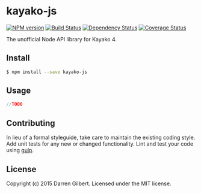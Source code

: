 # kayako-js 
[![NPM version][npm-image]][npm-url] [![Build Status][travis-image]][travis-url] [![Dependency Status][daviddm-url]][daviddm-image] [![Coverage Status][coveralls-image]][coveralls-url]

The unofficial Node API library for Kayako 4.


## Install

```bash
$ npm install --save kayako-js
```


## Usage

```javascript
//TODO
```


## Contributing

In lieu of a formal styleguide, take care to maintain the existing coding style. Add unit tests for any new or changed functionality. Lint and test your code using [gulp](http://gulpjs.com/).


## License

Copyright (c) 2015 Darren Gilbert. Licensed under the MIT license.



[npm-url]: https://npmjs.org/package/kayako-js
[npm-image]: https://badge.fury.io/js/kayako-js.svg
[travis-url]: https://travis-ci.org/DarrenGilbert/kayako-js
[travis-image]: https://travis-ci.org/DarrenGilbert/kayako-js.svg?branch=master
[daviddm-url]: https://david-dm.org/DarrenGilbert/kayako-js.svg?theme=shields.io
[daviddm-image]: https://david-dm.org/DarrenGilbert/kayako-js
[coveralls-url]: https://coveralls.io/r/DarrenGilbert/kayako-js
[coveralls-image]: https://coveralls.io/repos/DarrenGilbert/kayako-js/badge.png
